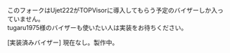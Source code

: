 このフォークはUjet222がTOPVisorに導入してもらう予定のバイザーしか入っていません。<br>
tugaru1975様のバイザーも使いたい人は実装をお待ちください。<br>

[実装済みバイザー]
現在なし。製作中。
